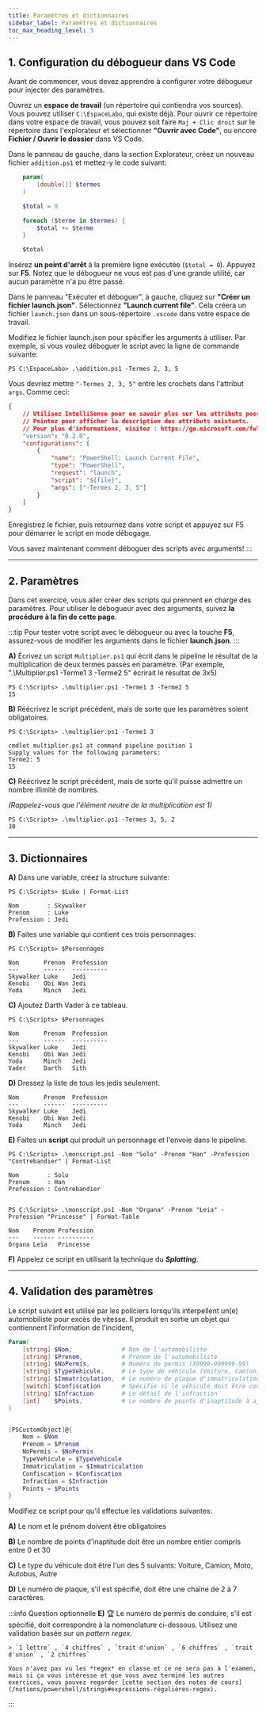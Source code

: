 ```yaml
---
title: Paramètres et dictionnaires
sidebar_label: Paramètres et dictionnaires
toc_max_heading_level: 3
---
```



## 1. Configuration du débogueur dans VS Code

Avant de commencer, vous devez apprendre à configurer votre débogueur pour injecter des paramètres.

Ouvrez un **espace de travail** (un répertoire qui contiendra vos sources). Vous pouvez utiliser `C:\EspaceLabo`, qui existe déjà. Pour ouvrir ce répertoire dans votre espace de travail, vous pouvez soit faire `Maj + Clic droit` sur le répertoire dans l'explorateur et sélectionner **"Ouvrir avec Code"**, ou encore **Fichier / Ouvrir le dossier** dans VS Code.

Dans le panneau de gauche, dans la section Explorateur, créez un nouveau fichier `addition.ps1` et mettez-y le code suivant:

```powershell showLineNumbers
    param(
        [double[]] $termes
    )

    $total = 0

    foreach ($terme in $termes) {
        $total += $terme
    }

    $total
```

Insérez **un point d'arrêt** à la première ligne exécutée (`$total = 0`). Appuyez sur **F5**. Notez que le débogueur ne vous est pas d'une grande utilité, car aucun paramètre n'a pu être passé.

Dans le panneau "Exécuter et déboguer", à gauche, cliquez sur **"Créer un fichier launch.json"**. Sélectionnez **"Launch current file"**. Cela créera un fichier `launch.json` dans un sous-répertoire `.vscode` dans votre espace de travail.

Modifiez le fichier launch.json pour spécifier les arguments à utiliser. Par exemple, si vous voulez déboguer le script avec la ligne de commande suivante:

```
PS C:\EspaceLabo> .\addition.ps1 -Termes 2, 3, 5
```

Vous devriez mettre `"-Termes 2, 3, 5"` entre les crochets dans l'attribut `args`. Comme ceci:

```json
{
    // Utilisez IntelliSense pour en savoir plus sur les attributs possibles.
    // Pointez pour afficher la description des attributs existants.
    // Pour plus d'informations, visitez : https://go.microsoft.com/fwlink/?linkid=830387
    "version": "0.2.0",
    "configurations": [
        {
            "name": "PowerShell: Launch Current File",
            "type": "PowerShell",
            "request": "launch",
            "script": "${file}",
            "args": ["-Termes 2, 3, 5"]
        }
    ]
}
```

Enregistrez le fichier, puis retournez dans votre script et appuyez sur F5 pour démarrer le script en mode débogage.

Vous savez maintenant comment déboguer des scripts avec arguments!
:::

---

## 2. Paramètres

Dans cet exercice, vous aller créer des scripts qui prennent en charge des paramètres. Pour utiliser le débogueur avec des arguments, suivez **la procédure à la fin de cette page**.

:::tip
Pour tester votre script avec le débogueur ou avec la touche **F5**, assurez-vous de modifier les arguments dans le fichier **launch.json**.
:::


**A)** Écrivez un script `Multiplier.ps1` qui écrit dans le pipeline le résultat de la multiplication de deux termes passés en paramètre. (Par exemple, ".\Multiplier.ps1 -Terme1 3 -Terme2 5" écrirait le résultat de 3x5)

```
PS C:\Scripts> .\multiplier.ps1 -Terme1 3 -Terme2 5
15
```


**B)** Réécrivez le script précédent, mais de sorte que les paramètres soient obligatoires.

```
PS C:\Scripts> .\multiplier.ps1 -Terme1 3

cmdlet multiplier.ps1 at command pipeline position 1
Supply values for the following parameters:
Terme2: 5
15
```


**C)** Réécrivez le script précédent, mais de sorte qu'il puisse admettre un nombre illimité de nombres. 

*(Rappelez-vous que l'élément neutre de la multiplication est 1)*

```
PS C:\Scripts> .\multiplier.ps1 -Termes 3, 5, 2
30
```

---

## 3. Dictionnaires

**A)** Dans une variable, créez la structure suivante:

```
PS C:\Scripts> $Luke | Format-List

Nom        : Skywalker
Prenom     : Luke
Profession : Jedi
```

**B)** Faites une variable qui contient ces trois personnages:

```
PS C:\Scripts> $Personnages

Nom       Prenom  Profession
---       ------  ----------
Skywalker Luke    Jedi
Kenobi    Obi Wan Jedi
Yoda      Minch   Jedi
```

**C)** Ajoutez Darth Vader à ce tableau.

```
PS C:\Scripts> $Personnages

Nom       Prenom  Profession
---       ------  ----------
Skywalker Luke    Jedi
Kenobi    Obi Wan Jedi
Yoda      Minch   Jedi
Vader     Darth   Sith
```


**D)** Dressez la liste de tous les jedis seulement.

```
Nom       Prenom  Profession
---       ------  ----------
Skywalker Luke    Jedi
Kenobi    Obi Wan Jedi
Yoda      Minch   Jedi
```


**E)** Faites un **script** qui produit un personnage et l'envoie dans le pipeline.

```
PS C:\Scripts> .\monscript.ps1 -Nom "Solo" -Prenom "Han" -Profession "Contrebandier" | Format-List

Nom        : Solo
Prenom     : Han
Profession : Contrebandier


PS C:\Scripts> .\monscript.ps1 -Nom "Organa" -Prenom "Leia" -Profession "Princesse" | Format-Table

Nom    Prenom Profession
---    ------ ----------
Organa Leia   Princesse
```


**F)** Appelez ce script en utilisant la technique du ***Splatting***.


---

## 4. Validation des paramètres


Le script suivant est utilisé par les policiers lorsqu'ils interpellent un(e) automobiliste pour excès de vitesse. Il produit en sortie un objet qui contiennent l'information de l'incident,

```powershell showLineNumbers
Param(
    [string] $Nom,              # Nom de l'automobiliste
    [string] $Prenom,           # Prénom de l'automobiliste
    [string] $NoPermis,         # Numéro de permis (X9999-999999-99)
    [string] $TypeVehicule,     # Le type de véhicule (Voiture, Camion, Moto, Autobus, Autre)
    [string] $Immatriculation,  # Le numéro de plaque d'immatriculation
    [switch] $Confiscation      # Spécifie si le véhicule doit être confisqué
    [string] $Infraction        # Le détail de l'infraction
    [int]    $Points,           # Le nombre de points d'inaptitude à ajouter au dossier
)


[PSCustomObject]@{
    Nom = $Nom
    Prenom = $Prenom
    NoPermis = $NoPermis
    TypeVehicule = $TypeVehicule
    Immatriculation = $Immatriculation
    Confiscation = $Confiscation
    Infraction = $Infraction
    Points = $Points
}

```


Modifiez ce script pour qu'il effectue les validations suivantes:

**A)** Le nom et le prénom doivent être obligatoires

**B)** Le nombre de points d'inaptitude doit être un nombre entier compris entre 0 et 30

**C)** Le type du véhicule doit être l'un des 5 suivants: Voiture, Camion, Moto, Autobus, Autre

**D)** Le numéro de plaque, s'il est spécifié, doit être une chaîne de 2 à 7 caractères.


:::info Question optionnelle
**E)** 🏆 Le numéro de permis de conduire, s'il est spécifié, doit correspondre à la nomenclature ci-dessous. Utilisez une validation basée sur un *pattern regex*.

    > `1 lettre` , `4 chiffres` , `trait d'union` , `6 chiffres` , `trait d'union` , `2 chiffres`

    Vous n'avez pas vu les *regex* en classe et ce ne sera pas à l'examen, mais si ça vous intéresse et que vous avez terminé les autres exercices, vous pouvez regarder [cette section des notes de cours](/notions/powershell/strings#expressions-régulières-regex).

:::

